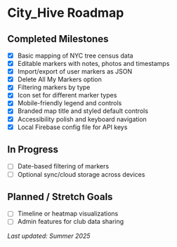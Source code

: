 # City_Hive Roadmap

## Completed Milestones

- [x] Basic mapping of NYC tree census data
- [x] Editable markers with notes, photos and timestamps
- [x] Import/export of user markers as JSON
- [x] Delete All My Markers option
- [x] Filtering markers by type
- [x] Icon set for different marker types
- [x] Mobile-friendly legend and controls
- [x] Branded map title and styled default controls
- [x] Accessibility polish and keyboard navigation
- [x] Local Firebase config file for API keys

## In Progress

- [ ] Date-based filtering of markers
- [ ] Optional sync/cloud storage across devices

## Planned / Stretch Goals

- [ ] Timeline or heatmap visualizations
- [ ] Admin features for club data sharing

_Last updated: Summer 2025_
